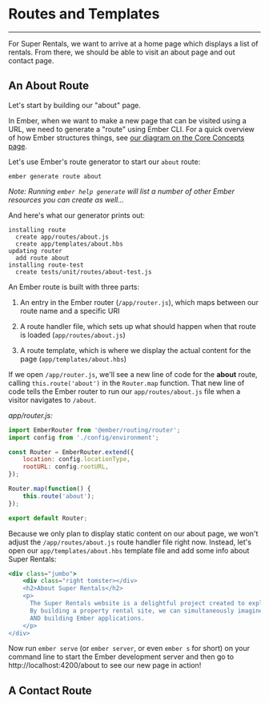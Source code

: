 # Routes and Templates

---

For Super Rentals, we want to arrive at a home page which displays a list of rentals. From there, we should be able to visit an about page and out contact page.

## An About Route

Let's start by building our "about" page.

In Ember, when we want to make a new page that can be visited using a URL, we need to generate a "route" using Ember CLI. For a quick overview of how Ember structures things, see [our diagram on the Core Concepts page](https://guides.emberjs.com/release/getting-started/core-concepts/).

Let's use Ember's route generator to start our `about` route:

`ember generate route about`

_Note: Running `ember help generate` will list a number of other Ember resources you can create as well..._

And here's what our generator prints out:

```
installing route
  create app/routes/about.js
  create app/templates/about.hbs
updating router
  add route about
installing route-test
  create tests/unit/routes/about-test.js
```

An Ember route is built with three parts:

1. An entry in the Ember router (`/app/router.js`), which maps between our route name and a specific URI

2. A route handler file, which sets up what should happen when that route is loaded (`app/routes/about.js`)

3. A route template, which is where we display the actual content for the page (`app/templates/about.hbs`)

If we open `/app/router.js`, we'll see a new line of code for the **about** route, calling `this.route('about')` in the `Router.map` function. That new line of code tells the Ember router to run our `app/routes/about.js` file when a visitor navigates to `/about`.

_app/router.js:_

```js
import EmberRouter from '@ember/routing/router';
import config from './config/environment';

const Router = EmberRouter.extend({
    location: config.locationType,
    rootURL: config.rootURL,
});

Router.map(function() {
    this.route('about');
});

export default Router;
```

Because we only plan to display static content on our about page, we won't adjust the `/app/routes/about.js` route handler file right now. Instead, let's open our `app/templates/about.hbs` template file and add some info about Super Rentals:

```hbs
<div class="jumbo">
    <div class="right tomster></div>
    <h2>About Super Rentals</h2>
    <p>
      The Super Rentals website is a delightful project created to explore Ember.
      By building a property rental site, we can simultaneously imagine traveling
      AND building Ember applications.
    </p>
</div>
```

Now run `ember serve` (or `ember server`, or even `ember s` for short) on your command line to start the Ember development server and then go to http://localhost:4200/about to see our new page in action!

## A Contact Route
